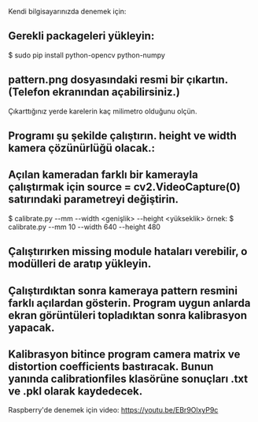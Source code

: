 Kendi bilgisayarınızda denemek için:

## Gerekli packageleri yükleyin:
$ sudo pip install python-opencv python-numpy


## pattern.png dosyasındaki resmi bir çıkartın. (Telefon ekranından açabilirsiniz.)
Çıkarttığınız yerde karelerin kaç milimetro olduğunu olçün.


## Programı şu şekilde çalıştırın. height ve width kamera çözünürlüğü olacak.:
## Açılan kameradan farklı bir kamerayla çalıştırmak için source = cv2.VideoCapture(0) satırındaki parametreyi değiştirin.
$ calibrate.py --mm <milimetre> --width <genişlik> --height <yükseklik> 
örnek:
$ calibrate.py --mm 10 --width 640 --height 480
## Çalıştırırken missing module hataları verebilir, o modülleri de aratıp yükleyin.


## Çalıştırdıktan sonra kameraya pattern resmini farklı açılardan gösterin. Program uygun anlarda ekran görüntüleri topladıktan sonra kalibrasyon yapacak.


## Kalibrasyon bitince program camera matrix ve distortion coefficients bastıracak. Bunun yanında calibrationfiles klasörüne sonuçları .txt ve .pkl olarak kaydedecek.




Raspberry'de denemek için video:
https://youtu.be/EBr9OlxyP9c
